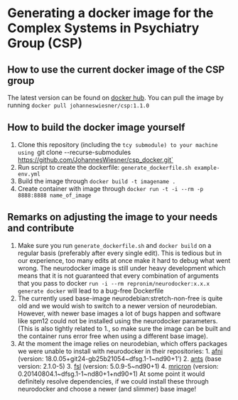 # Generating a docker image for the Complex Systems in Psychiatry Group (CSP)

## How to use the current docker image of the CSP group
The latest version can be found on [docker hub](https://hub.docker.com/r/johanneswiesner/csp/tags). You can pull the image by running `docker pull johanneswiesner/csp:1.1.0`

## How to build the docker image yourself
1. Clone this repository (including the `tcy submodule) to your machine using `git clone --recurse-submodules https://github.com/JohannesWiesner/csp_docker.git`
2. Run script to create the dockerfile: `generate_dockerfile.sh example-env.yml`
3. Build the image through `docker build -t imagename .`
4. Create container with image through `docker run -t -i --rm -p 8888:8888 name_of_image`

## Remarks on adjusting the image to your needs and contribute
1. Make sure you run `generate_dockerfile.sh`  and `docker build` on a regular basis (preferably after every single edit). This is tedious but in our experience, too many edits at once make it hard to debug what went wrong. The neurodocker image is still under heavy development which means that it is not guaranteed that every combination of arguments that you pass to docker `run -i --rm repronim/neurodocker:x.x.x generate docker` will lead to a bug-free Dockerfile
2. The currently used base-image neurodebian:stretch-non-free is quite old and we would wish to switch to a newer version of neurodebian. However, with newer base images a lot of bugs happen and software like spm12 could not be installed using the neurodocker parameters. (This is also tightly related to 1., so make sure the image can be built and the container runs error free when using a different base image). 
3. At the moment the image relies on neurodebian, which offers packages we were unable to install with neurodocker in their repositories:
       1. [afni](http://neuro.debian.net/pkgs/afni.html#binary-pkg-afni) (version: 18.0.05+git24-gb25b21054\~dfsg.1-1~nd90+1')
       2. [ants](http://neuro.debian.net/pkgs/ants.html#binary-pkg-ants) (base version: 2.1.0-5)
       3. [fsl](http://neuro.debian.net/pkgs/fsl.html#binary-pkg-fsl) (version: 5.0.9-5\~nd90+1)
       4. [mricron](http://neuro.debian.net/pkgs/mricron.html#binary-pkg-mricron) (version: 0.20140804.1\~dfsg.1-1\~nd80+1+nd90+1)
   At some point it would definitely resolve dependencies, if we could install these through neurodocker and choose a newer (and slimmer) base image!
